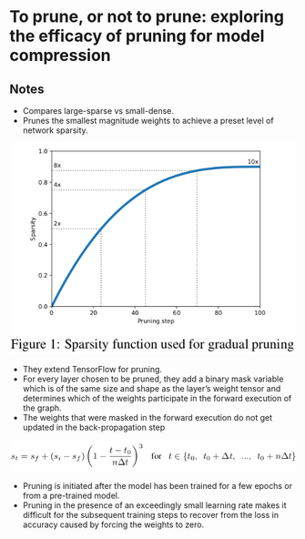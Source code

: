 # To prune, or not to prune: exploring the efficacy of pruning for model compression

## Notes

* Compares large-sparse vs small-dense.
* Prunes the smallest magnitude weights to achieve a preset level of network sparsity.

![Gradual Pruning](./figures/gradual_pruning.png)

* They extend TensorFlow for pruning.
* For every layer chosen to be pruned, they add a binary mask variable which is of the same size and shape as the layer’s weight tensor and determines which of the weights participate in the forward execution of the graph.
* The weights that were masked in the forward execution do not get updated in the back-propagation step

![Pruning Function](./figures/pruning_func.png)

* Pruning is initiated after the model has been trained for a few epochs or from a pre-trained model.
* Pruning in the presence of an exceedingly small learning rate makes it difficult for the subsequent training steps to recover from the loss in accuracy caused by forcing the weights to zero.